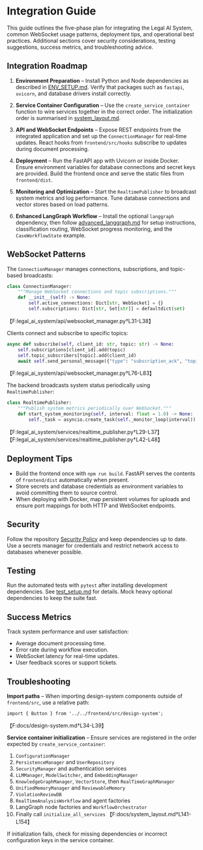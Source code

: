 # Integration Guide

This guide outlines the five-phase plan for integrating the Legal AI System, common WebSocket usage patterns, deployment tips, and operational best practices. Additional sections cover security considerations, testing suggestions, success metrics, and troubleshooting advice.

## Integration Roadmap

1. **Environment Preparation** – Install Python and Node dependencies as described in [ENV_SETUP.md](ENV_SETUP.md). Verify that packages such as `fastapi`, `uvicorn`, and database drivers install correctly.
2. **Service Container Configuration** – Use the `create_service_container` function to wire services together in the correct order. The initialization order is summarised in [system_layout.md](system_layout.md).
3. **API and WebSocket Endpoints** – Expose REST endpoints from the integrated application and set up the `ConnectionManager` for real-time updates. React hooks from `frontend/src/hooks` subscribe to updates during document processing.
4. **Deployment** – Run the FastAPI app with Uvicorn or inside Docker. Ensure environment variables for database connections and secret keys are provided. Build the frontend once and serve the static files from `frontend/dist`.
5. **Monitoring and Optimization** – Start the `RealtimePublisher` to broadcast system metrics and log performance. Tune database connections and vector stores based on load patterns.

6. **Enhanced LangGraph Workflow** – Install the optional `langgraph` dependency, then follow [advanced_langgraph.md](advanced_langgraph.md) for setup instructions, classification routing, WebSocket progress monitoring, and the `CaseWorkflowState` example.

## WebSocket Patterns

The `ConnectionManager` manages connections, subscriptions, and topic-based broadcasts:

```python
class ConnectionManager:
    """Manage WebSocket connections and topic subscriptions."""
    def __init__(self) -> None:
        self.active_connections: Dict[str, WebSocket] = {}
        self.subscriptions: Dict[str, Set[str]] = defaultdict(set)
```
【F:legal_ai_system/api/websocket_manager.py†L31-L38】

Clients connect and subscribe to specific topics:

```python
async def subscribe(self, client_id: str, topic: str) -> None:
    self.subscriptions[client_id].add(topic)
    self.topic_subscribers[topic].add(client_id)
    await self.send_personal_message({"type": "subscription_ack", "topic": topic}, client_id)
```
【F:legal_ai_system/api/websocket_manager.py†L76-L83】

The backend broadcasts system status periodically using `RealtimePublisher`:

```python
class RealtimePublisher:
    """Publish system metrics periodically over WebSocket."""
    def start_system_monitoring(self, interval: float = 1.0) -> None:
        self._task = asyncio.create_task(self._monitor_loop(interval))
```
【F:legal_ai_system/services/realtime_publisher.py†L29-L37】【F:legal_ai_system/services/realtime_publisher.py†L42-L48】

## Deployment Tips

- Build the frontend once with `npm run build`. FastAPI serves the contents of `frontend/dist` automatically when present.
- Store secrets and database credentials as environment variables to avoid committing them to source control.
- When deploying with Docker, map persistent volumes for uploads and ensure port mappings for both HTTP and WebSocket endpoints.

## Security

Follow the repository [Security Policy](../SECURITY.md) and keep dependencies up to date. Use a secrets manager for credentials and restrict network access to databases whenever possible.

## Testing

Run the automated tests with `pytest` after installing development dependencies. See [test_setup.md](test_setup.md) for details. Mock heavy optional dependencies to keep the suite fast.

## Success Metrics

Track system performance and user satisfaction:

- Average document processing time.
- Error rate during workflow execution.
- WebSocket latency for real-time updates.
- User feedback scores or support tickets.

## Troubleshooting

**Import paths** – When importing design-system components outside of `frontend/src`, use a relative path:

```tsx
import { Button } from '../../frontend/src/design-system';
```
【F:docs/design-system.md†L34-L39】

**Service container initialization** – Ensure services are registered in the order expected by `create_service_container`:

1. `ConfigurationManager`
2. `PersistenceManager` and `UserRepository`
3. `SecurityManager` and authentication services
4. `LLMManager`, `ModelSwitcher`, and `EmbeddingManager`
5. `KnowledgeGraphManager`, `VectorStore`, then `RealTimeGraphManager`
6. `UnifiedMemoryManager` and `ReviewableMemory`
7. `ViolationReviewDB`
8. `RealTimeAnalysisWorkflow` and agent factories
9. LangGraph node factories and `WorkflowOrchestrator`
10. Finally call `initialize_all_services`
【F:docs/system_layout.md†L141-L154】

If initialization fails, check for missing dependencies or incorrect configuration keys in the service container.
